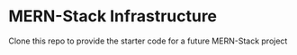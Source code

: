 # MERN-Stack Infrastructure

Clone this repo to provide the starter code for a future MERN-Stack project


